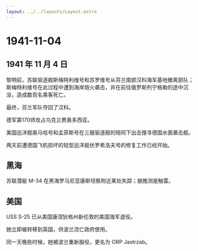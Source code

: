 ```yaml
---
layout: ../../layouts/Layout.astro
---
```


# 1941-11-04

## 1941 年 11 月 4 日

黎明前，苏联驱逐舰斯梅特利维号和苏罗维号从芬兰南部汉科海军基地撤离部队；斯梅特利维号在此过程中遭到海岸炮火袭击，并在前往俄罗斯列宁格勒的途中沉没，造成数百名乘客死亡。

最终，芬兰军队夺回了汉科。

德军第170师攻占乌克兰费奥多西亚。

美国巡洋舰奥马哈号和孟菲斯号在三艘驱逐舰的陪同下出击搜寻德国水面袭击舰。

两天前遭德国飞机损坏的轻型巡洋舰伏罗希洛夫号的修复工作已经开始。

## 黑海

苏联潜艇 M-34 在黑海罗马尼亚康斯坦察附近某处失踪；据推测是触雷。

## 美国

USS S-25 已从美国康涅狄格州新伦敦的美国海军退役。

她立即被转移到英国，供波兰流亡政府使用。

同一天晚些时候，她被波兰重新服役，更名为 ORP Jastrzab。
